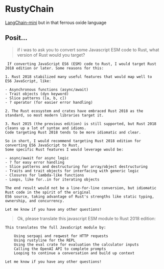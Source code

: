 # RustyChain

[LangChain-mini](https://github.com/ColinEberhardt/langchain-mini) but in that ferrous oxide language

## Posit...

> if i was to ask you to convert some Javascript ESM code to Rust, what version of Rust would you target?

```
 If converting JavaScript ES6 (ESM) code to Rust, I would target Rust 2018 edition or later. Some reasons for this:

1. Rust 2018 stabilized many useful features that would map well to ES6 JavaScript, like:

- Asynchronous functions (async/await)
- Trait objects (dyn keyword)
- Slice patterns ([a, b, c])
- ? operator (for easier error handling)

2. The Rust ecosystem and crates have embraced Rust 2018 as the standard, so most modern libraries target it.

3. Rust 2015 (the previous edition) is still supported, but Rust 2018 cleans up a lot of syntax and idioms. 
Code targeting Rust 2018 tends to be more idiomatic and clear.

So in short, I would recommend targeting Rust 2018 edition for converting ES6 JavaScript to Rust. 
Some specific Rust features I would leverage would be:

- async/await for async logic 
- ? for easy error handling 
- Slice patterns and destructuring for array/object destructuring 
- Traits and trait objects for interfacing with generic logic
- Closures for lambda-like functions
- Loops, like for..in for iterating objects

The end result would not be a line-for-line conversion, but idiomatic Rust code in the spirit of the original 
ES6 source, taking advantage of Rust's strengths like static typing, ownership, and concurrency.

Let me know if you have any other questions!
```

> Ok, please translate this javascript ESM module to Rust 2018 edition:

```
This translates the full JavaScript module by:

    Using serpapi and reqwest for HTTP requests
    Using rustyline for the REPL
    Using the eval crate for evaluation the calculator inputs
    Calling the OpenAI API to complete prompts
    Looping to continue a conversation and build up context

Let me know if you have any other questions!
```
